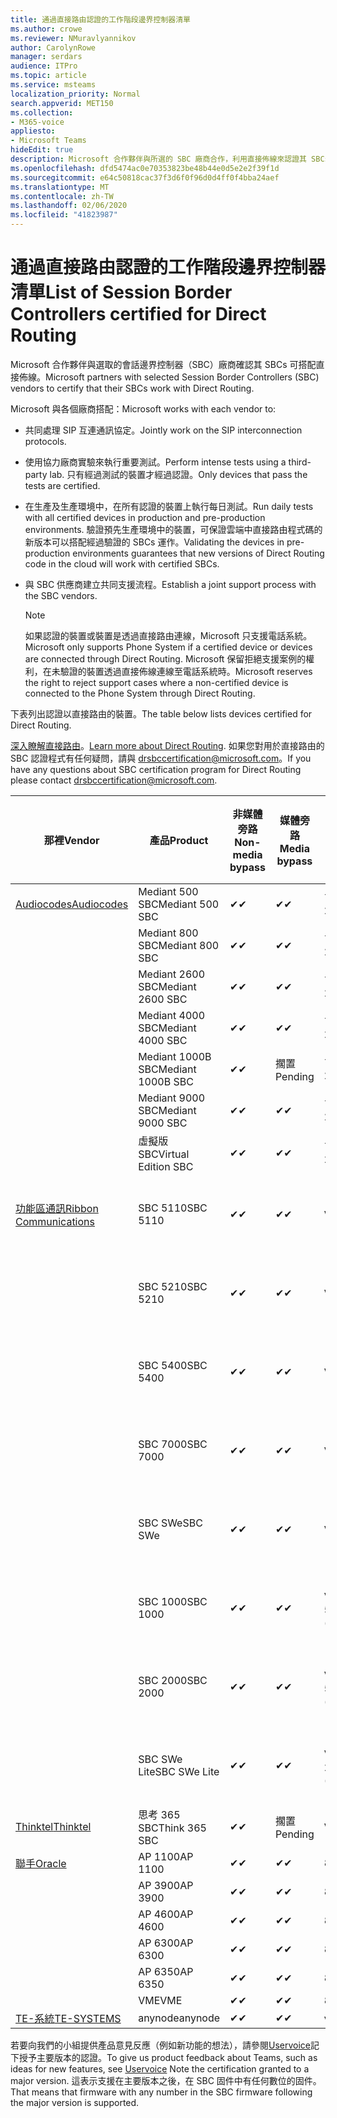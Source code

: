 ```yaml
---
title: 通過直接路由認證的工作階段邊界控制器清單
ms.author: crowe
ms.reviewer: NMuravlyannikov
author: CarolynRowe
manager: serdars
audience: ITPro
ms.topic: article
ms.service: msteams
localization_priority: Normal
search.appverid: MET150
ms.collection:
- M365-voice
appliesto:
- Microsoft Teams
hideEdit: true
description: Microsoft 合作夥伴與所選的 SBC 廠商合作，利用直接佈線來認證其 SBCs。
ms.openlocfilehash: dfd5474ac0e70353823be48b44e0d5e2e2f39f1d
ms.sourcegitcommit: e64c50818cac37f3d6f0f96d0d4ff0f4bba24aef
ms.translationtype: MT
ms.contentlocale: zh-TW
ms.lasthandoff: 02/06/2020
ms.locfileid: "41823987"
---
```

# <a name="list-of-session-border-controllers-certified-for-direct-routing"></a><span data-ttu-id="44fe8-103">通過直接路由認證的工作階段邊界控制器清單</span><span class="sxs-lookup"><span data-stu-id="44fe8-103">List of Session Border Controllers certified for Direct Routing</span></span>

<span data-ttu-id="44fe8-104">Microsoft 合作夥伴與選取的會話邊界控制器（SBC）廠商確認其 SBCs 可搭配直接佈線。</span><span class="sxs-lookup"><span data-stu-id="44fe8-104">Microsoft partners with selected Session Border Controllers (SBC) vendors to certify that their SBCs work with Direct Routing.</span></span> 

<span data-ttu-id="44fe8-105">Microsoft 與各個廠商搭配：</span><span class="sxs-lookup"><span data-stu-id="44fe8-105">Microsoft works with each vendor to:</span></span> 

- <span data-ttu-id="44fe8-106">共同處理 SIP 互連通訊協定。</span><span class="sxs-lookup"><span data-stu-id="44fe8-106">Jointly work on the SIP interconnection protocols.</span></span>
- <span data-ttu-id="44fe8-107">使用協力廠商實驗來執行重要測試。</span><span class="sxs-lookup"><span data-stu-id="44fe8-107">Perform intense tests using a third-party lab.</span></span> <span data-ttu-id="44fe8-108">只有經過測試的裝置才經過認證。</span><span class="sxs-lookup"><span data-stu-id="44fe8-108">Only devices that pass the tests are certified.</span></span> 
- <span data-ttu-id="44fe8-109">在生產及生產環境中，在所有認證的裝置上執行每日測試。</span><span class="sxs-lookup"><span data-stu-id="44fe8-109">Run daily tests with all certified devices in production and pre-production environments.</span></span> <span data-ttu-id="44fe8-110">驗證預先生產環境中的裝置，可保證雲端中直接路由程式碼的新版本可以搭配經過驗證的 SBCs 運作。</span><span class="sxs-lookup"><span data-stu-id="44fe8-110">Validating the devices in pre-production environments guarantees that new versions of Direct Routing code in the cloud will work with certified SBCs.</span></span> 
- <span data-ttu-id="44fe8-111">與 SBC 供應商建立共同支援流程。</span><span class="sxs-lookup"><span data-stu-id="44fe8-111">Establish a joint support process with the SBC vendors.</span></span>


  > [!NOTE]
  > <span data-ttu-id="44fe8-112">如果認證的裝置或裝置是透過直接路由連線，Microsoft 只支援電話系統。</span><span class="sxs-lookup"><span data-stu-id="44fe8-112">Microsoft only supports Phone System if a certified device or devices are connected through Direct Routing.</span></span> <span data-ttu-id="44fe8-113">Microsoft 保留拒絕支援案例的權利，在未驗證的裝置透過直接佈線連線至電話系統時。</span><span class="sxs-lookup"><span data-stu-id="44fe8-113">Microsoft reserves the right to reject support cases where a non-certified device is connected to the Phone System through Direct Routing.</span></span> 

<span data-ttu-id="44fe8-114">下表列出認證以直接路由的裝置。</span><span class="sxs-lookup"><span data-stu-id="44fe8-114">The table below lists devices certified for Direct Routing.</span></span> 

<span data-ttu-id="44fe8-115">[深入瞭解直接路由](https://aka.ms/dr)。</span><span class="sxs-lookup"><span data-stu-id="44fe8-115">[Learn more about Direct Routing](https://aka.ms/dr).</span></span> <span data-ttu-id="44fe8-116">如果您對用於直接路由的 SBC 認證程式有任何疑問，請與 drsbccertification@microsoft.com。</span><span class="sxs-lookup"><span data-stu-id="44fe8-116">If you have any questions about SBC certification program for Direct Routing please contact drsbccertification@microsoft.com.</span></span>


|                                                       <span data-ttu-id="44fe8-117">那裡</span><span class="sxs-lookup"><span data-stu-id="44fe8-117">Vendor</span></span>                                                        |       <span data-ttu-id="44fe8-118">產品</span><span class="sxs-lookup"><span data-stu-id="44fe8-118">Product</span></span>       | <span data-ttu-id="44fe8-119">非媒體旁路</span><span class="sxs-lookup"><span data-stu-id="44fe8-119">Non-media bypass</span></span> | <span data-ttu-id="44fe8-120">媒體旁路</span><span class="sxs-lookup"><span data-stu-id="44fe8-120">Media bypass</span></span> | <span data-ttu-id="44fe8-121">軟體版本</span><span class="sxs-lookup"><span data-stu-id="44fe8-121">Software version</span></span> | <span data-ttu-id="44fe8-122">已使用 E911 提供者驗證</span><span class="sxs-lookup"><span data-stu-id="44fe8-122">Validated with E911 providers</span></span> | <span data-ttu-id="44fe8-123">支援 ELIN</span><span class="sxs-lookup"><span data-stu-id="44fe8-123">ELIN capable</span></span>
|---------------------------------------------------------------------------------------------------------------------|---------------------|------------------|--------------|------------------|-----------------|------------------|
| [<span data-ttu-id="44fe8-124">Audiocodes</span><span class="sxs-lookup"><span data-stu-id="44fe8-124">Audiocodes</span></span>](https://www.audiocodes.com/solutions-products/products/products-for-microsoft-365/direct-routing-for-microsoft-teams) |   <span data-ttu-id="44fe8-125">Mediant 500 SBC</span><span class="sxs-lookup"><span data-stu-id="44fe8-125">Mediant 500 SBC</span></span>   |     <span data-ttu-id="44fe8-126">&#10004;</span><span class="sxs-lookup"><span data-stu-id="44fe8-126">&#10004;</span></span>     |   <span data-ttu-id="44fe8-127">&#10004;</span><span class="sxs-lookup"><span data-stu-id="44fe8-127">&#10004;</span></span>    |  <span data-ttu-id="44fe8-128">7.20. 250</span><span class="sxs-lookup"><span data-stu-id="44fe8-128">7.20A.250</span></span>   |
|                                                                                                                     |   <span data-ttu-id="44fe8-129">Mediant 800 SBC</span><span class="sxs-lookup"><span data-stu-id="44fe8-129">Mediant 800 SBC</span></span>   |     <span data-ttu-id="44fe8-130">&#10004;</span><span class="sxs-lookup"><span data-stu-id="44fe8-130">&#10004;</span></span>     |   <span data-ttu-id="44fe8-131">&#10004;</span><span class="sxs-lookup"><span data-stu-id="44fe8-131">&#10004;</span></span>     |  <span data-ttu-id="44fe8-132">7.20. 250</span><span class="sxs-lookup"><span data-stu-id="44fe8-132">7.20A.250</span></span>   |    |    |
|                                                                                                                     |  <span data-ttu-id="44fe8-133">Mediant 2600 SBC</span><span class="sxs-lookup"><span data-stu-id="44fe8-133">Mediant 2600 SBC</span></span>   |     <span data-ttu-id="44fe8-134">&#10004;</span><span class="sxs-lookup"><span data-stu-id="44fe8-134">&#10004;</span></span>     |   <span data-ttu-id="44fe8-135">&#10004;</span><span class="sxs-lookup"><span data-stu-id="44fe8-135">&#10004;</span></span>    |  <span data-ttu-id="44fe8-136">7.20. 250</span><span class="sxs-lookup"><span data-stu-id="44fe8-136">7.20A.250</span></span>   |     |    |    
|                                                                                                                     |  <span data-ttu-id="44fe8-137">Mediant 4000 SBC</span><span class="sxs-lookup"><span data-stu-id="44fe8-137">Mediant 4000 SBC</span></span>   |     <span data-ttu-id="44fe8-138">&#10004;</span><span class="sxs-lookup"><span data-stu-id="44fe8-138">&#10004;</span></span>     |   <span data-ttu-id="44fe8-139">&#10004;</span><span class="sxs-lookup"><span data-stu-id="44fe8-139">&#10004;</span></span>     |  <span data-ttu-id="44fe8-140">7.20. 250</span><span class="sxs-lookup"><span data-stu-id="44fe8-140">7.20A.250</span></span>   |     |    |    
|                                                                                                                     | <span data-ttu-id="44fe8-141">Mediant 1000B SBC</span><span class="sxs-lookup"><span data-stu-id="44fe8-141">Mediant 1000B  SBC</span></span>  |     <span data-ttu-id="44fe8-142">&#10004;</span><span class="sxs-lookup"><span data-stu-id="44fe8-142">&#10004;</span></span>     |   <span data-ttu-id="44fe8-143">擱置</span><span class="sxs-lookup"><span data-stu-id="44fe8-143">Pending</span></span>     |  <span data-ttu-id="44fe8-144">7.20. 250</span><span class="sxs-lookup"><span data-stu-id="44fe8-144">7.20A.250</span></span>  |    |    |    
|                                                                                                                     | <span data-ttu-id="44fe8-145">Mediant 9000 SBC</span><span class="sxs-lookup"><span data-stu-id="44fe8-145">Mediant 9000  SBC</span></span>  |     <span data-ttu-id="44fe8-146">&#10004;</span><span class="sxs-lookup"><span data-stu-id="44fe8-146">&#10004;</span></span>     |   <span data-ttu-id="44fe8-147">&#10004;</span><span class="sxs-lookup"><span data-stu-id="44fe8-147">&#10004;</span></span>     |  <span data-ttu-id="44fe8-148">7.20. 250</span><span class="sxs-lookup"><span data-stu-id="44fe8-148">7.20A.250</span></span>   |    |    |                                                                       
|                                                                                                                     | <span data-ttu-id="44fe8-149">虛擬版 SBC</span><span class="sxs-lookup"><span data-stu-id="44fe8-149">Virtual Edition SBC</span></span> |     <span data-ttu-id="44fe8-150">&#10004;</span><span class="sxs-lookup"><span data-stu-id="44fe8-150">&#10004;</span></span>     |   <span data-ttu-id="44fe8-151">&#10004;</span><span class="sxs-lookup"><span data-stu-id="44fe8-151">&#10004;</span></span>     |  <span data-ttu-id="44fe8-152">7.20. 250</span><span class="sxs-lookup"><span data-stu-id="44fe8-152">7.20A.250</span></span> |    |    |    
|  [<span data-ttu-id="44fe8-153">功能區通訊</span><span class="sxs-lookup"><span data-stu-id="44fe8-153">Ribbon Communications</span></span>](https://ribboncommunications.com/solutions/enterprise-solutions/microsoft-skype-business)  |      <span data-ttu-id="44fe8-154">SBC 5110</span><span class="sxs-lookup"><span data-stu-id="44fe8-154">SBC 5110</span></span>       |     <span data-ttu-id="44fe8-155">&#10004;</span><span class="sxs-lookup"><span data-stu-id="44fe8-155">&#10004;</span></span>     |   <span data-ttu-id="44fe8-156">&#10004;</span><span class="sxs-lookup"><span data-stu-id="44fe8-156">&#10004;</span></span>    |       <span data-ttu-id="44fe8-157">V 7。2</span><span class="sxs-lookup"><span data-stu-id="44fe8-157">V7.2</span></span>       |  <span data-ttu-id="44fe8-158">Intrado ERS</span><span class="sxs-lookup"><span data-stu-id="44fe8-158">Intrado ERS</span></span> <br><span data-ttu-id="44fe8-159">Intrado EGW</span><span class="sxs-lookup"><span data-stu-id="44fe8-159">Intrado EGW</span></span> |   <span data-ttu-id="44fe8-160">否</span><span class="sxs-lookup"><span data-stu-id="44fe8-160">No</span></span> |    
|                                                                                                                     |      <span data-ttu-id="44fe8-161">SBC 5210</span><span class="sxs-lookup"><span data-stu-id="44fe8-161">SBC 5210</span></span>       |     <span data-ttu-id="44fe8-162">&#10004;</span><span class="sxs-lookup"><span data-stu-id="44fe8-162">&#10004;</span></span>     |  <span data-ttu-id="44fe8-163">&#10004;</span><span class="sxs-lookup"><span data-stu-id="44fe8-163">&#10004;</span></span>    |       <span data-ttu-id="44fe8-164">V 7。2</span><span class="sxs-lookup"><span data-stu-id="44fe8-164">V7.2</span></span>       |   <span data-ttu-id="44fe8-165">Intrado ERS</span><span class="sxs-lookup"><span data-stu-id="44fe8-165">Intrado ERS</span></span> <br><span data-ttu-id="44fe8-166">Intrado EGW</span><span class="sxs-lookup"><span data-stu-id="44fe8-166">Intrado EGW</span></span>  | <span data-ttu-id="44fe8-167">否</span><span class="sxs-lookup"><span data-stu-id="44fe8-167">No</span></span>   |    
|                                                                                                                     |      <span data-ttu-id="44fe8-168">SBC 5400</span><span class="sxs-lookup"><span data-stu-id="44fe8-168">SBC 5400</span></span>       |     <span data-ttu-id="44fe8-169">&#10004;</span><span class="sxs-lookup"><span data-stu-id="44fe8-169">&#10004;</span></span>     |   <span data-ttu-id="44fe8-170">&#10004;</span><span class="sxs-lookup"><span data-stu-id="44fe8-170">&#10004;</span></span>   |       <span data-ttu-id="44fe8-171">V 7。2</span><span class="sxs-lookup"><span data-stu-id="44fe8-171">V7.2</span></span>       |  <span data-ttu-id="44fe8-172">Intrado ERS</span><span class="sxs-lookup"><span data-stu-id="44fe8-172">Intrado ERS</span></span> <br><span data-ttu-id="44fe8-173">Intrado EGW</span><span class="sxs-lookup"><span data-stu-id="44fe8-173">Intrado EGW</span></span>    |<span data-ttu-id="44fe8-174">否</span><span class="sxs-lookup"><span data-stu-id="44fe8-174">No</span></span>|    
|                                                                                                                     |      <span data-ttu-id="44fe8-175">SBC 7000</span><span class="sxs-lookup"><span data-stu-id="44fe8-175">SBC 7000</span></span>       |     <span data-ttu-id="44fe8-176">&#10004;</span><span class="sxs-lookup"><span data-stu-id="44fe8-176">&#10004;</span></span>     |   <span data-ttu-id="44fe8-177">&#10004;</span><span class="sxs-lookup"><span data-stu-id="44fe8-177">&#10004;</span></span>    |       <span data-ttu-id="44fe8-178">V 7。2</span><span class="sxs-lookup"><span data-stu-id="44fe8-178">V7.2</span></span>       |   <span data-ttu-id="44fe8-179">Intrado ERS</span><span class="sxs-lookup"><span data-stu-id="44fe8-179">Intrado ERS</span></span> <br><span data-ttu-id="44fe8-180">Intrado EGW</span><span class="sxs-lookup"><span data-stu-id="44fe8-180">Intrado EGW</span></span>  |  <span data-ttu-id="44fe8-181">否</span><span class="sxs-lookup"><span data-stu-id="44fe8-181">No</span></span>  |    
|                                                                                                                     |       <span data-ttu-id="44fe8-182">SBC SWe</span><span class="sxs-lookup"><span data-stu-id="44fe8-182">SBC SWe</span></span>       |     <span data-ttu-id="44fe8-183">&#10004;</span><span class="sxs-lookup"><span data-stu-id="44fe8-183">&#10004;</span></span>     |   <span data-ttu-id="44fe8-184">&#10004;</span><span class="sxs-lookup"><span data-stu-id="44fe8-184">&#10004;</span></span>   |       <span data-ttu-id="44fe8-185">V 7。2</span><span class="sxs-lookup"><span data-stu-id="44fe8-185">V7.2</span></span>       |   <span data-ttu-id="44fe8-186">Intrado ERS</span><span class="sxs-lookup"><span data-stu-id="44fe8-186">Intrado ERS</span></span> <br><span data-ttu-id="44fe8-187">Intrado EGW</span><span class="sxs-lookup"><span data-stu-id="44fe8-187">Intrado EGW</span></span> |   <span data-ttu-id="44fe8-188">否</span><span class="sxs-lookup"><span data-stu-id="44fe8-188">No</span></span> |    
|                                                                                                                     |      <span data-ttu-id="44fe8-189">SBC 1000</span><span class="sxs-lookup"><span data-stu-id="44fe8-189">SBC 1000</span></span>       |     <span data-ttu-id="44fe8-190">&#10004;</span><span class="sxs-lookup"><span data-stu-id="44fe8-190">&#10004;</span></span>     |   <span data-ttu-id="44fe8-191">&#10004;</span><span class="sxs-lookup"><span data-stu-id="44fe8-191">&#10004;</span></span>    |      <span data-ttu-id="44fe8-192">v 8.0.3 （組建537）</span><span class="sxs-lookup"><span data-stu-id="44fe8-192">v8.0.3 (build 537)</span></span>     |  <span data-ttu-id="44fe8-193">Intrado ERS</span><span class="sxs-lookup"><span data-stu-id="44fe8-193">Intrado ERS</span></span> <br><span data-ttu-id="44fe8-194">Intrado EGW</span><span class="sxs-lookup"><span data-stu-id="44fe8-194">Intrado EGW</span></span>   |  <span data-ttu-id="44fe8-195">擱置</span><span class="sxs-lookup"><span data-stu-id="44fe8-195">Pending</span></span>  |    
|                                                                                                                     |      <span data-ttu-id="44fe8-196">SBC 2000</span><span class="sxs-lookup"><span data-stu-id="44fe8-196">SBC 2000</span></span>       |     <span data-ttu-id="44fe8-197">&#10004;</span><span class="sxs-lookup"><span data-stu-id="44fe8-197">&#10004;</span></span>     |   <span data-ttu-id="44fe8-198">&#10004;</span><span class="sxs-lookup"><span data-stu-id="44fe8-198">&#10004;</span></span>   |     <span data-ttu-id="44fe8-199">v 8.0.3 （組建537）</span><span class="sxs-lookup"><span data-stu-id="44fe8-199">v8.0.3 (build 537)</span></span>     |  <span data-ttu-id="44fe8-200">Intrado ERS</span><span class="sxs-lookup"><span data-stu-id="44fe8-200">Intrado ERS</span></span> <br><span data-ttu-id="44fe8-201">Intrado EGW</span><span class="sxs-lookup"><span data-stu-id="44fe8-201">Intrado EGW</span></span>  |  <span data-ttu-id="44fe8-202">擱置</span><span class="sxs-lookup"><span data-stu-id="44fe8-202">Pending</span></span>  |    
|                                                                                                                     |    <span data-ttu-id="44fe8-203">SBC SWe Lite</span><span class="sxs-lookup"><span data-stu-id="44fe8-203">SBC SWe Lite</span></span>     |     <span data-ttu-id="44fe8-204">&#10004;</span><span class="sxs-lookup"><span data-stu-id="44fe8-204">&#10004;</span></span>     |  <span data-ttu-id="44fe8-205">&#10004;</span><span class="sxs-lookup"><span data-stu-id="44fe8-205">&#10004;</span></span>    |      <span data-ttu-id="44fe8-206">v 8.0.3 （組建216）</span><span class="sxs-lookup"><span data-stu-id="44fe8-206">v8.0.3 (build 216)</span></span>    |  <span data-ttu-id="44fe8-207">Intrado ERS</span><span class="sxs-lookup"><span data-stu-id="44fe8-207">Intrado ERS</span></span> <br><span data-ttu-id="44fe8-208">Intrado EGW</span><span class="sxs-lookup"><span data-stu-id="44fe8-208">Intrado EGW</span></span>   |  <span data-ttu-id="44fe8-209">擱置</span><span class="sxs-lookup"><span data-stu-id="44fe8-209">Pending</span></span>  |    
|                     [<span data-ttu-id="44fe8-210">Thinktel</span><span class="sxs-lookup"><span data-stu-id="44fe8-210">Thinktel</span></span>](https://www.thinktel.ca/services/think-365/think-365-overview/)                      |    <span data-ttu-id="44fe8-211">思考 365 SBC</span><span class="sxs-lookup"><span data-stu-id="44fe8-211">Think 365 SBC</span></span>    |     <span data-ttu-id="44fe8-212">&#10004;</span><span class="sxs-lookup"><span data-stu-id="44fe8-212">&#10004;</span></span>     |   <span data-ttu-id="44fe8-213">擱置</span><span class="sxs-lookup"><span data-stu-id="44fe8-213">Pending</span></span>    |       <span data-ttu-id="44fe8-214">V 1。4</span><span class="sxs-lookup"><span data-stu-id="44fe8-214">V1.4</span></span>       |     |    |    
|                     [<span data-ttu-id="44fe8-215">聯手</span><span class="sxs-lookup"><span data-stu-id="44fe8-215">Oracle</span></span>](https://www.oracle.com/industries/communications/enterprise-session-border-controller/microsoft.html)                      |    <span data-ttu-id="44fe8-216">AP 1100</span><span class="sxs-lookup"><span data-stu-id="44fe8-216">AP 1100</span></span>      |    <span data-ttu-id="44fe8-217">&#10004;</span><span class="sxs-lookup"><span data-stu-id="44fe8-217">&#10004;</span></span>     |    <span data-ttu-id="44fe8-218">&#10004;</span><span class="sxs-lookup"><span data-stu-id="44fe8-218">&#10004;</span></span>    |   <span data-ttu-id="44fe8-219">8.3.0.0.1</span><span class="sxs-lookup"><span data-stu-id="44fe8-219">8.3.0.0.1</span></span> |    |    |    
|                                                                                                                    |    <span data-ttu-id="44fe8-220">AP 3900</span><span class="sxs-lookup"><span data-stu-id="44fe8-220">AP 3900</span></span>           |    <span data-ttu-id="44fe8-221">&#10004;</span><span class="sxs-lookup"><span data-stu-id="44fe8-221">&#10004;</span></span>     |    <span data-ttu-id="44fe8-222">&#10004;</span><span class="sxs-lookup"><span data-stu-id="44fe8-222">&#10004;</span></span>   |   <span data-ttu-id="44fe8-223">8.3.0.0.1</span><span class="sxs-lookup"><span data-stu-id="44fe8-223">8.3.0.0.1</span></span>  |    |    |    
|                                                                                                                    |      <span data-ttu-id="44fe8-224">AP 4600</span><span class="sxs-lookup"><span data-stu-id="44fe8-224">AP 4600</span></span>         |    <span data-ttu-id="44fe8-225">&#10004;</span><span class="sxs-lookup"><span data-stu-id="44fe8-225">&#10004;</span></span>   |    <span data-ttu-id="44fe8-226">&#10004;</span><span class="sxs-lookup"><span data-stu-id="44fe8-226">&#10004;</span></span>     |     <span data-ttu-id="44fe8-227">8.3.0.0.1</span><span class="sxs-lookup"><span data-stu-id="44fe8-227">8.3.0.0.1</span></span>  |   |    |    
|                                                                                                                    |      <span data-ttu-id="44fe8-228">AP 6300</span><span class="sxs-lookup"><span data-stu-id="44fe8-228">AP 6300</span></span>         |    <span data-ttu-id="44fe8-229">&#10004;</span><span class="sxs-lookup"><span data-stu-id="44fe8-229">&#10004;</span></span>   |    <span data-ttu-id="44fe8-230">&#10004;</span><span class="sxs-lookup"><span data-stu-id="44fe8-230">&#10004;</span></span>     |     <span data-ttu-id="44fe8-231">8.3.0.0.1</span><span class="sxs-lookup"><span data-stu-id="44fe8-231">8.3.0.0.1</span></span>  |   |    |    
|                                                                                                                   |      <span data-ttu-id="44fe8-232">AP 6350</span><span class="sxs-lookup"><span data-stu-id="44fe8-232">AP 6350</span></span>           |    <span data-ttu-id="44fe8-233">&#10004;</span><span class="sxs-lookup"><span data-stu-id="44fe8-233">&#10004;</span></span>   |    <span data-ttu-id="44fe8-234">&#10004;</span><span class="sxs-lookup"><span data-stu-id="44fe8-234">&#10004;</span></span>    |     <span data-ttu-id="44fe8-235">8.3.0.0.1</span><span class="sxs-lookup"><span data-stu-id="44fe8-235">8.3.0.0.1</span></span>  |        |    |                                            
|                                                                                                                    |      <span data-ttu-id="44fe8-236">VME</span><span class="sxs-lookup"><span data-stu-id="44fe8-236">VME</span></span>           |    <span data-ttu-id="44fe8-237">&#10004;</span><span class="sxs-lookup"><span data-stu-id="44fe8-237">&#10004;</span></span>    |    <span data-ttu-id="44fe8-238">&#10004;</span><span class="sxs-lookup"><span data-stu-id="44fe8-238">&#10004;</span></span>    |     <span data-ttu-id="44fe8-239">8.3.0.0.1</span><span class="sxs-lookup"><span data-stu-id="44fe8-239">8.3.0.0.1</span></span>   |    |    |    
|                     [<span data-ttu-id="44fe8-240">TE-系統</span><span class="sxs-lookup"><span data-stu-id="44fe8-240">TE-SYSTEMS</span></span>](https://www.anynode.de/anynode-and-microsoft-teams/)                               |     <span data-ttu-id="44fe8-241">anynode</span><span class="sxs-lookup"><span data-stu-id="44fe8-241">anynode</span></span>         |     <span data-ttu-id="44fe8-242">&#10004;</span><span class="sxs-lookup"><span data-stu-id="44fe8-242">&#10004;</span></span>   |  <span data-ttu-id="44fe8-243">&#10004;</span><span class="sxs-lookup"><span data-stu-id="44fe8-243">&#10004;</span></span>   |      <span data-ttu-id="44fe8-244">v 3.16。2</span><span class="sxs-lookup"><span data-stu-id="44fe8-244">v3.16.2</span></span>      |     |    |    

<span data-ttu-id="44fe8-245">若要向我們的小組提供產品意見反應（例如新功能的想法），請參閱[Uservoice](https://microsoftteams.uservoice.com)記下授予主要版本的認證。</span><span class="sxs-lookup"><span data-stu-id="44fe8-245">To give us product feedback about Teams, such as ideas for new features, see [Uservoice](https://microsoftteams.uservoice.com) Note the certification granted to a major version.</span></span> <span data-ttu-id="44fe8-246">這表示支援在主要版本之後，在 SBC 固件中有任何數位的固件。</span><span class="sxs-lookup"><span data-stu-id="44fe8-246">That means that firmware with any number in the SBC firmware following the major version is supported.</span></span>

